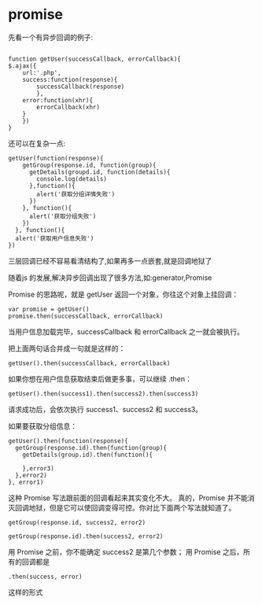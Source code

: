 # promise

先看一个有异步回调的例子:

```

function getUser(successCallback, errorCallback){
$.ajax({
    url:'.php',
    success:function(response){
        successCallback(response)
        },
    error:function(xhr){
        errorCallback(xhr)
    }
    })
}

```
还可以在复杂一点:
```
getUser(function(response){
    getGroup(response.id, function(group){
      getDetails(groupd.id, function(details){
        console.log(details)
      },function(){
        alert('获取分组详情失败')
      })
    }, function(){
      alert('获取分组失败')
    })
  }, function(){
  alert('获取用户信息失败')
})
```
三层回调已经不容易看清结构了,如果再多一点嵌套,就是回调地狱了

随着js 的发展,解决异步回调出现了很多方法,如:generator,Promise

Promise 的思路呢，就是 getUser 返回一个对象，你往这个对象上挂回调：
```
var promise = getUser()
promise.then(successCallback, errorCallback)
```
当用户信息加载完毕，successCallback 和 errorCallback 之一就会被执行。

把上面两句话合并成一句就是这样的：
```
getUser().then(successCallback, errorCallback)
```
如果你想在用户信息获取结束后做更多事，可以继续 .then：
```
getUser().then(success1).then(success2).then(success3)
```
请求成功后，会依次执行 success1、success2 和 success3。

如果要获取分组信息：
```
getUser().then(function(response){
  getGroup(response.id).then(function(group){
    getDetails(group.id).then(function(){
      
    },error3)
  },error2)
}, error1)
```
这种 Promise 写法跟前面的回调看起来其实变化不大。
真的，Promise 并不能消灭回调地狱，但是它可以使回调变得可控。你对比下面两个写法就知道了。
```
getGroup(response.id, success2, error2)
```
```
getGroup(response.id).then(success2, error2)
```
用 Promise 之前，你不能确定 success2 是第几个参数；
用 Promise 之后，所有的回调都是
```
.then(success, error) 
```
这样的形式

